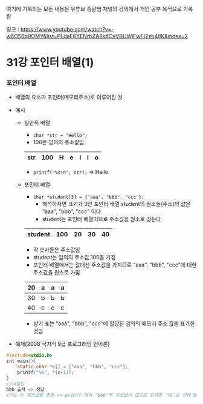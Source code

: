 여기에 기록되는 모든 내용은 유튜브 흥달쌤 채널의 강의에서 개인 공부 목적으로 기록함

링크 : https://www.youtube.com/watch?v=-w6O5Bq8OMY&list=PLdaE6YENrbZA8sXCvVBUWjFwFI2zb4tlK&index=2

# 31강 포인터 배열(1)

### 포인터 배열

- 배열의 요소가 포인터(메모리주소)로 이루어진 것.

- 예시

  - 일반적 배열

    - `char *str = "Hello";`
    - 100은 임의의 주소값임

    | str  | 100  | H    | e    | l    | l    | o    |
    | ---- | ---- | ---- | ---- | ---- | ---- | ---- |

    - `printf("%s\n", str);` => Hello

  - 포인터 배열

    - `char *student[3] = {"aaa", "bbb", "ccc"};`
      - 해석하자면 크기가 3인 포인터 배열 student의 원소들(주소)의 값은 "aaa", "bbb", "ccc" 이다
      - student는 포인터 배열이므로 주소값을 원소로 갖는다
    
    
    | student | 100  | 20   | 30   | 40   |
    | ------- | ---- | ---- | ---- | ---- |
    - 각 숫자들은 주소값임
    - student는 임의의 주소값 100을 가짐
    - 포인터 배열에서는 값대신 주소값을 가지므로 "aaa", "bbb", "ccc"에 대한 주소값을 원소로 가짐
    

    | 20   | a    | a    | a    |
    | ---- | ---- | ---- | ---- |
    | 30   | b    | b    | b    |
    | 40   | c    | c    | c    |
    
    - 상기 표는 "aaa", "bbb", "ccc"에 할당된 임의의 메모리 주소 값을 표기한 것임
  
- 예제(2008 국가직 9급 프로그래밍 언어론)

```c
#include<stdio.h>
int main(){
    static char *c[] = {"aaa", "bbb", "ccc"};
    printf("%s", *(c+1));
}
//내정답
bbb 출력 => 정답
//%s 는 주소값을 받음 => printf 에서 "bbb"의 주소값이 값으로 오지만 `%S`로 인해 bbb가 출력됨
```







